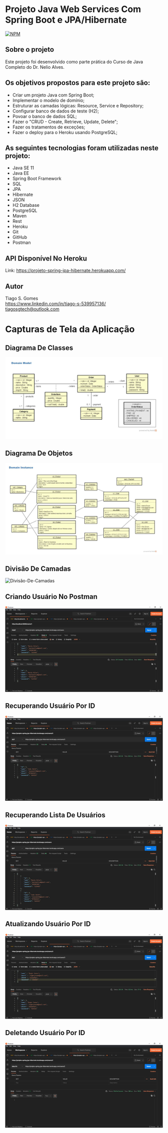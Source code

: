 # Projeto Java Web Services Com Spring Boot e JPA/Hibernate
[![NPM](https://img.shields.io/npm/l/react)](https://github.com/tiagosgomes/Projeto_Java_Web_Services_Com_Spring_Boot_e_JPA_Hibernate/blob/main/LICENSE)

## Sobre o projeto

Este projeto foi desenvolvido como parte prática do Curso de Java Completo do Dr. Nelio Alves.

## Os objetivos propostos para este projeto são:
* Criar um projeto Java com Spring Boot;
* Implementar o modelo de domínio;
* Estruturar as camadas lógicas: Resource, Service e Repository;
* Configurar banco de dados de teste (H2);
* Povoar o banco de dados SQL;
* Fazer o "CRUD - Create, Retrieve, Update, Delete";
* Fazer os tratamentos de exceções;
* Fazer o deploy para o Heroku usando PostgreSQL;

## As seguintes tecnologias foram utilizadas neste projeto:
* Java SE 11
* Java EE
* Spring Boot Framework
* SQL
* JPA
* Hibernate
* JSON
* H2 Database
* PostgreSQL
* Maven
* Rest
* Heroku
* Git
* GitHub
* Postman

## API Disponível No Heroku
Link: https://projeto-spring-jpa-hibernate.herokuapp.com/

## Autor

Tiago S. Gomes  
https://www.linkedin.com/in/tiago-s-539957136/  
tiagosgtech@outlook.com  

# Capturas de Tela da Aplicação

## Diagrama De Classes
![Diagrama-De-Classes](https://github.com/tiagosgomes/Projeto_Java_Web_Services_Com_Spring_Boot_e_JPA_Hibernate/blob/main/assets/Diagrama-De-Classes.JPG)

## Diagrama De Objetos
![Diagrama-De-Objetos](https://github.com/tiagosgomes/Projeto_Java_Web_Services_Com_Spring_Boot_e_JPA_Hibernate/blob/main/assets/Diagrama-De-Objetos.JPG)

## Divisão De Camadas
![Divisão-De-Camadas](https://github.com/tiagosgomes/Projeto_Java_Web_Services_Com_Spring_Boot_e_JPA_Hibernate/blob/main/assets/Divis%C3%A3o-De-Camadas.JPG)

## Criando Usuário No Postman
![Criando-Usuario-Postman](https://github.com/tiagosgomes/Projeto_Java_Web_Services_Com_Spring_Boot_e_JPA_Hibernate/blob/main/assets/Criando-Usuario-Postman.JPG)

## Recuperando Usuário Por ID
![Recuperando-Usuario-Por-ID](https://github.com/tiagosgomes/Projeto_Java_Web_Services_Com_Spring_Boot_e_JPA_Hibernate/blob/main/assets/Recuperando-Usuario-Por-ID.JPG)

## Recuperando Lista De Usuários
![Recuperando-Lista-De-Usuarios](https://github.com/tiagosgomes/Projeto_Java_Web_Services_Com_Spring_Boot_e_JPA_Hibernate/blob/main/assets/Recuperando-Lista-De-Usuarios.JPG)

## Atualizando Usuário Por ID
![Atualizando-Usuario-Por-ID](https://github.com/tiagosgomes/Projeto_Java_Web_Services_Com_Spring_Boot_e_JPA_Hibernate/blob/main/assets/Atualizando-Usuario-Por-ID.JPG)

## Deletando Usuário Por ID
![Deletando-Usuario-Por-ID](https://github.com/tiagosgomes/Projeto_Java_Web_Services_Com_Spring_Boot_e_JPA_Hibernate/blob/main/assets/Deletando-Usuario-Por-ID.JPG)
